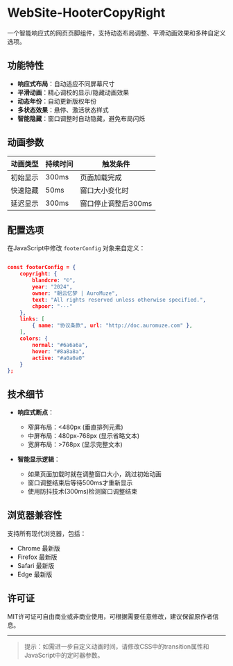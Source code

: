 # WebSite-HooterCopyRight

一个智能响应式的网页页脚组件，支持动态布局调整、平滑动画效果和多种自定义选项。

## 功能特性

- **响应式布局**：自动适应不同屏幕尺寸
- **平滑动画**：精心调校的显示/隐藏动画效果
- **动态年份**：自动更新版权年份
- **多状态效果**：悬停、激活状态样式
- **智能隐藏**：窗口调整时自动隐藏，避免布局闪烁

## 动画参数

| 动画类型 | 持续时间 | 触发条件 |
|---------|---------|---------|
| 初始显示 | 300ms | 页面加载完成 |
| 快速隐藏 | 50ms | 窗口大小变化时 |
| 延迟显示 | 300ms | 窗口停止调整后300ms |

## 配置选项

在JavaScript中修改 `footerConfig` 对象来自定义：

```json

const footerConfig = {
    copyright: {
        blandcre: "©️",
        year: "2024",
        owner: "朝云忆梦 | AuroMuze",
        text: "All rights reserved unless otherwise specified.",
        chpoor: "···"
    },
    links: [
        { name: "协议条款", url: "http://doc.auromuze.com" },
    ],
    colors: {
        normal: "#6a6a6a",
        hover: "#8a8a8a",
        active: "#a0a0a0"
    }
};

```

## 技术细节

- **响应式断点**：
  - 窄屏布局：<480px (垂直排列元素)
  - 中屏布局：480px-768px (显示省略文本)
  - 宽屏布局：>768px (显示完整文本)

- **智能显示逻辑**：
  - 如果页面加载时就在调整窗口大小，跳过初始动画
  - 窗口调整结束后等待500ms才重新显示
  - 使用防抖技术(300ms)检测窗口调整结束

## 浏览器兼容性

支持所有现代浏览器，包括：
- Chrome 最新版
- Firefox 最新版
- Safari 最新版
- Edge 最新版

## 许可证

MIT许可证可自由商业或非商业使用，可根据需要任意修改，建议保留原作者信息。

---

> 提示：如需进一步自定义动画时间，请修改CSS中的transition属性和JavaScript中的定时器参数。
